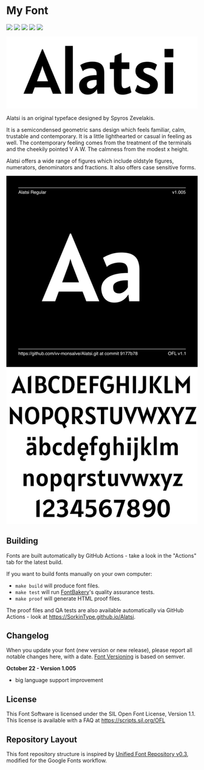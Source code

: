
# My Font

[![][Fontbakery]](https://SorkinType.github.io/Alatsi/fontbakery/fontbakery-report.html)
[![][Universal]](https://SorkinType.github.io/Alatsi/fontbakery/fontbakery-report.html)
[![][GF Profile]](https://SorkinType.github.io/Alatsi/fontbakery/fontbakery-report.html)
[![][Outline Correctness]](https://SorkinType.github.io/Alatsi/fontbakery/fontbakery-report.html)
[![][Shaping]](https://SorkinType.github.io/Alatsi/fontbakery/fontbakery-report.html)

[Fontbakery]: https://img.shields.io/endpoint?url=https%3A%2F%2Fraw.githubusercontent.com%2FSorkinType%2FAlatsi%2Fgh-pages%2Fbadges%2Foverall.json
[GF Profile]: https://img.shields.io/endpoint?url=https%3A%2F%2Fraw.githubusercontent.com%2FSorkinType%2FAlatsi%2Fgh-pages%2Fbadges%2FGoogleFonts.json
[Outline Correctness]: https://img.shields.io/endpoint?url=https%3A%2F%2Fraw.githubusercontent.com%2FSorkinType%2FAlatsi%2Fgh-pages%2Fbadges%2FOutlineCorrectnessChecks.json
[Shaping]: https://img.shields.io/endpoint?url=https%3A%2F%2Fraw.githubusercontent.com%2FSorkinType%2FAlatsi%2Fgh-pages%2Fbadges%2FShapingChecks.json
[Universal]: https://img.shields.io/endpoint?url=https%3A%2F%2Fraw.githubusercontent.com%2FSorkinType%2FAlatsi%2Fgh-pages%2Fbadges%2FUniversal.json

![Img1](documentation/image1.png)

Alatsi is an original typeface designed by Spyros Zevelakis.

It is a semicondensed geometric sans design which feels familiar, calm, trustable and contemporary. It is a little lighthearted or casual in feeling as well. The contemporary feeling comes from the treatment of the terminals and the cheekily pointed V A W. The calmness from the modest x height.

Alatsi offers a wide range of figures which include oldstyle figures, numerators, denominators and fractions. It also offers case sensitive forms.

![Img2](documentation/image2.png)
![Img3](documentation/image3.png)



## Building

Fonts are built automatically by GitHub Actions - take a look in the "Actions" tab for the latest build.

If you want to build fonts manually on your own computer:

* `make build` will produce font files.
* `make test` will run [FontBakery](https://github.com/googlefonts/fontbakery)'s quality assurance tests.
* `make proof` will generate HTML proof files.

The proof files and QA tests are also available automatically via GitHub Actions - look at https://SorkinType.github.io/Alatsi.

## Changelog

When you update your font (new version or new release), please report all notable changes here, with a date.
[Font Versioning](https://github.com/googlefonts/gf-docs/tree/main/Spec#font-versioning) is based on semver. 


**October 22 - Version 1.005**
- big language support improvement

## License

This Font Software is licensed under the SIL Open Font License, Version 1.1.
This license is available with a FAQ at
https://scripts.sil.org/OFL

## Repository Layout

This font repository structure is inspired by [Unified Font Repository v0.3](https://github.com/unified-font-repository/Unified-Font-Repository), modified for the Google Fonts workflow.
